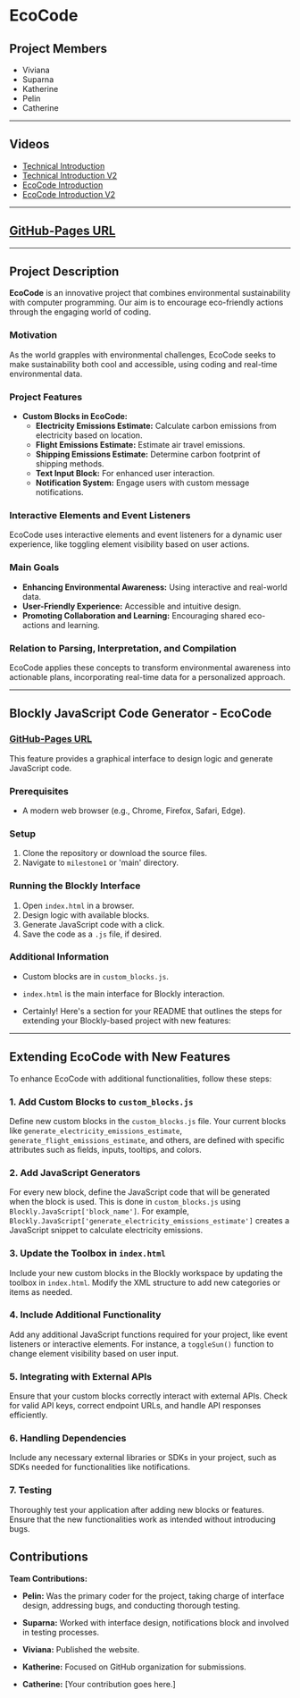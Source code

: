 # EcoCode

## Project Members
- Viviana
- Suparna
- Katherine
- Pelin
- Catherine

---

## Videos
- [Technical Introduction](https://drive.google.com/file/d/1HQ0833KdR6Aph_YxUoIZl_qqCioP8gGP/view?usp=share_link)
- [Technical Introduction V2](https://drive.google.com/file/d/13mbS0XoBl8TWP3rWMD1WFwvFhTcuBgHp/view?usp=sharing)
- [EcoCode Introduction](https://drive.google.com/file/d/1PndMrkP62fhoOIT8M4I34tmmfLRkkNCt/view?usp=share_link)
- [EcoCode Introduction V2](https://drive.google.com/file/d/1L5MbV7Z_9sSOuh4CMVzi21IaBomj0tb-/view?usp=sharing)

---

## [GitHub-Pages URL](https://vvanaa.github.io/EcoCode/milestone1/)

---

## Project Description
**EcoCode** is an innovative project that combines environmental sustainability with computer programming. Our aim is to encourage eco-friendly actions through the engaging world of coding.

### Motivation
As the world grapples with environmental challenges, EcoCode seeks to make sustainability both cool and accessible, using coding and real-time environmental data.

### Project Features
- **Custom Blocks in EcoCode:**
  - **Electricity Emissions Estimate:** Calculate carbon emissions from electricity based on location.
  - **Flight Emissions Estimate:** Estimate air travel emissions.
  - **Shipping Emissions Estimate:** Determine carbon footprint of shipping methods.
  - **Text Input Block:** For enhanced user interaction.
  - **Notification System:** Engage users with custom message notifications.

### Interactive Elements and Event Listeners
EcoCode uses interactive elements and event listeners for a dynamic user experience, like toggling element visibility based on user actions.

### Main Goals
- **Enhancing Environmental Awareness:** Using interactive and real-world data.
- **User-Friendly Experience:** Accessible and intuitive design.
- **Promoting Collaboration and Learning:** Encouraging shared eco-actions and learning.

### Relation to Parsing, Interpretation, and Compilation
EcoCode applies these concepts to transform environmental awareness into actionable plans, incorporating real-time data for a personalized approach.

---


## Blockly JavaScript Code Generator - EcoCode
### [GitHub-Pages URL](https://vvanaa.github.io/EcoCode/milestone1/)
This feature provides a graphical interface to design logic and generate JavaScript code.

### Prerequisites
- A modern web browser (e.g., Chrome, Firefox, Safari, Edge).

### Setup
1. Clone the repository or download the source files.
2. Navigate to `milestone1` or 'main' directory.

### Running the Blockly Interface
1. Open `index.html` in a browser.
2. Design logic with available blocks.
3. Generate JavaScript code with a click.
4. Save the code as a `.js` file, if desired.

### Additional Information
- Custom blocks are in `custom_blocks.js`.
- `index.html` is the main interface for Blockly interaction.

- Certainly! Here's a section for your README that outlines the steps for extending your Blockly-based project with new features:

---

## Extending EcoCode with New Features

To enhance EcoCode with additional functionalities, follow these steps:

### 1. Add Custom Blocks to `custom_blocks.js`
Define new custom blocks in the `custom_blocks.js` file. Your current blocks like `generate_electricity_emissions_estimate`, `generate_flight_emissions_estimate`, and others, are defined with specific attributes such as fields, inputs, tooltips, and colors.

### 2. Add JavaScript Generators
For every new block, define the JavaScript code that will be generated when the block is used. This is done in `custom_blocks.js` using `Blockly.JavaScript['block_name']`. For example, `Blockly.JavaScript['generate_electricity_emissions_estimate']` creates a JavaScript snippet to calculate electricity emissions.

### 3. Update the Toolbox in `index.html`
Include your new custom blocks in the Blockly workspace by updating the toolbox in `index.html`. Modify the XML structure to add new categories or items as needed.

### 4. Include Additional Functionality
Add any additional JavaScript functions required for your project, like event listeners or interactive elements. For instance, a `toggleSun()` function to change element visibility based on user input.

### 5. Integrating with External APIs
Ensure that your custom blocks correctly interact with external APIs. Check for valid API keys, correct endpoint URLs, and handle API responses efficiently.

### 6. Handling Dependencies
Include any necessary external libraries or SDKs in your project, such as SDKs needed for functionalities like notifications.

### 7. Testing
Thoroughly test your application after adding new blocks or features. Ensure that the new functionalities work as intended without introducing bugs.


## Contributions

**Team Contributions:**

- **Pelin:** Was the primary coder for the project, taking charge of interface design, addressing bugs, and conducting thorough testing.

- **Suparna:** Worked with interface design, notifications block and involved in testing processes.

- **Viviana:** Published the website.

- **Katherine:** Focused on GitHub organization for submissions.

- **Catherine:** [Your contribution goes here.]


